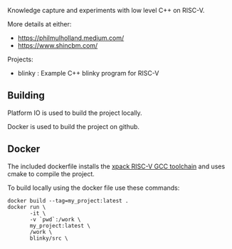 Knowledge capture and experiments with low level C++ on RISC-V.

More details at either:

- https://philmulholland.medium.com/ 
- https://www.shincbm.com/

Projects:

- blinky : Example C++ blinky program for RISC-V

## Building

Platform IO is used to build the project locally.

Docker is used to build the project on github.

## Docker

The included dockerfile installs the [xpack RISC-V GCC toolchain](https://xpack.github.io/riscv-none-embed-gcc/) and uses cmake to compile the project.

To build locally using the docker file use these commands:
~~~
docker build --tag=my_project:latest .
docker run \
       -it \
       -v `pwd`:/work \
       my_project:latest \
       /work \
       blinky/src \

~~~
